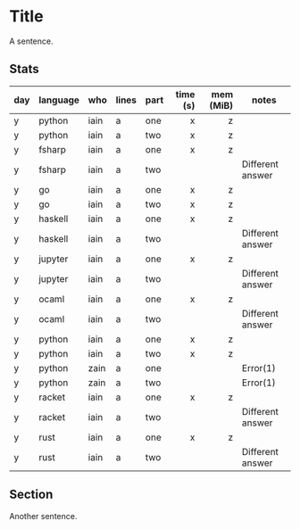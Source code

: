 # Title

A sentence.

## Stats

| day | language | who | lines | part | time (s) | mem (MiB) | notes |
| --- | --- | --- | --- | --- | ---: | ---: | --- |
| y | python | iain | a | one | x | z |  |
| y | python | iain | a | two | x | z |  |
| y | fsharp | iain | a | one | x | z |  |
| y | fsharp | iain | a | two |  |  | Different answer |
| y | go | iain | a | one | x | z |  |
| y | go | iain | a | two | x | z |  |
| y | haskell | iain | a | one | x | z |  |
| y | haskell | iain | a | two |  |  | Different answer |
| y | jupyter | iain | a | one | x | z |  |
| y | jupyter | iain | a | two |  |  | Different answer |
| y | ocaml | iain | a | one | x | z |  |
| y | ocaml | iain | a | two |  |  | Different answer |
| y | python | iain | a | one | x | z |  |
| y | python | iain | a | two | x | z |  |
| y | python | zain | a | one |  |  | Error(1) |
| y | python | zain | a | two |  |  | Error(1) |
| y | racket | iain | a | one | x | z |  |
| y | racket | iain | a | two |  |  | Different answer |
| y | rust | iain | a | one | x | z |  |
| y | rust | iain | a | two |  |  | Different answer |


## Section

Another sentence.
